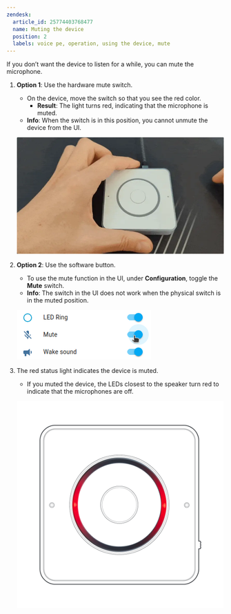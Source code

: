 ```yaml
---
zendesk:
  article_id: 25774403768477
  name: Muting the device
  position: 2
  labels: voice pe, operation, using the device, mute
---
```


If you don’t want the device to listen for a while, you can mute the microphone.

1. **Option 1**: Use the hardware mute switch.
   - On the device, move the switch so that you see the red color.
     - **Result**: The light turns red, indicating that the microphone is muted.
   - **Info**: When the switch is in this position, you cannot unmute the device from the UI.

    ![Clip showing how to move the hardware mute switch](/static/img/voice-pe/voice_mute_device.webp)

1. **Option 2**: Use the software button.
   - To use the mute function in the UI, under **Configuration**, toggle the **Mute** switch.
   - **Info**: The switch in the UI does not work when the physical switch is in the muted position.

   ![Screenshot showing showing the software mute switch](/static/img/voice-pe/voice_mute.png)

1. The red status light indicates the device is muted.
   - If you muted the device, the LEDs closest to the speaker turn red to indicate that the microphones are off.

   ![Image showing the red status light](/static/img/voice-pe/status_muted.png)

